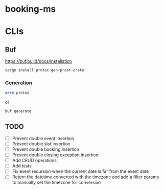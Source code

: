 # booking-ms

# CLIs

## Buf

https://buf.build/docs/installation

```sh
cargo install protoc-gen-prost-crate
```

### Generation

```sh
make protos
```
or
```sh
buf generate
```

## TODO

- [ ] Prevent double event insertion
- [ ] Prevent double slot insertion
- [ ] Prevent double booking insertion
- [ ] Prevent double closing exception insertion
- [ ] Add CRUD operations
- [ ] Add tests
- [ ] Fix event recursion when the current date is far from the event date
- [ ] Return the datetime converted with the timezone and add a filter params to manually set the timezone for conversion
